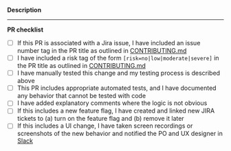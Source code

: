 **Description**

<!--
Reminder: If you decide to merge with any failing checks, add an explanatory comment before doing so.
-->

---
**PR checklist**

- [ ] If this PR is associated with a Jira issue, I have included an issue number tag in the PR title as outlined in [CONTRIBUTING.md](https://github.com/all-of-us/workbench/blob/main/.github/CONTRIBUTING.md)
- [ ] I have included a risk tag of the form `[risk=no|low|moderate|severe]` in the PR title as outlined in [CONTRIBUTING.md](https://github.com/all-of-us/workbench/blob/main/.github/CONTRIBUTING.md)
- [ ] I have manually tested this change and my testing process is described above
- [ ] This PR includes appropriate automated tests, and I have documented any behavior that cannot be tested with code
- [ ] I have added explanatory comments where the logic is not obvious
- [ ] If this includes a new feature flag, I have created and linked new JIRA tickets to (a) turn on the feature flag and (b) remove it later
- [ ] If this includes a UI change, I have taken screen recordings or screenshots of the new behavior and notified the PO and UX designer in [Slack](https://pmi-engteam.slack.com/archives/C02MWP2RN5P)
